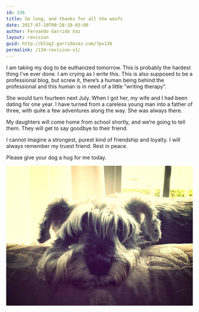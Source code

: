 ```yaml
---
id: 136
title: So long, and thanks for all the woofs
date: 2017-07-10T00:28:10-03:00
author: Fernando Garrido Vaz
layout: revision
guid: http://blog2.garridovaz.com/?p=136
permalink: /134-revision-v1/
---
```

I am taking my dog to be euthanized tomorrow. This is probably the hardest thing I&#8217;ve ever done. I am crying as I write this. This is also supposed to be a professional blog, but screw it, there&#8217;s a human being behind the professional and this human is in need of a little &#8220;writing therapy&#8221;.

She would turn fourteen next July. When I got her, my wife and I had been dating for one year. I have turned from a careless young man into a father of three, with quite a few adventures along the way. She was always there.

My daughters will come home from school shortly, and we&#8217;re going to tell them. They will get to say goodbye to their friend.

I cannot imagine a strongest, purest kind of friendship and loyalty. I will always remember my truest friend. Rest in peace.

Please give your dog a hug for me today.

![Lua](/wp-content/uploads/2017/07/lua.JPG)
